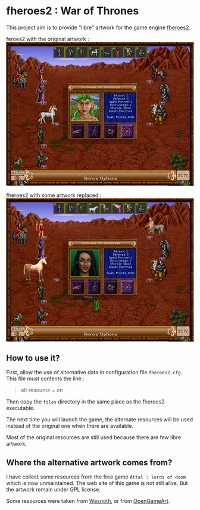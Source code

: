 # fheroes2 : War of Thrones

This project aim is to provide "libre" artwork for the game engine [fheroes2](https://sourceforge.net/projects/fheroes2).

feroes2 with the original artwork :
![screenshot](assets/screenshot_battle.png)

fheroes2 with some artwork replaced :
![screenshot](assets/screenshot_battle_mod.png)

## How to use it?

First, allow the use of alternative data in configuration file `fheroes2.cfg`.
This file must contents the line :

> alt resource = on

Then copy the `files` directory in the same place as the fheroes2 executable.

The next time you will launch the game, the alternate resources will be used instead of the original one when there are available.

Most of the original resources are still used because there are few libre artwork.

## Where the alternative artwork comes from?

I have collect some resources from the free game `Attal : lords of doom` which is now unmaintained. The web site of this game is not still alive.
But the artwork remain under GPL license.

Some resources were taken from [Wesnoth](http://wesnoth.org), or from [OpenGameArt](http://opengameart.org).
